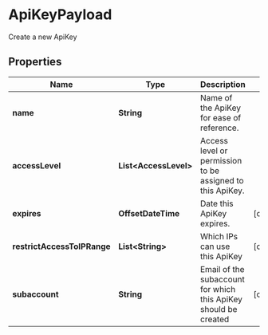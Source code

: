 

# ApiKeyPayload

Create a new ApiKey

## Properties

| Name | Type | Description | Notes |
|------------ | ------------- | ------------- | -------------|
|**name** | **String** | Name of the ApiKey for ease of reference. |  |
|**accessLevel** | **List&lt;AccessLevel&gt;** | Access level or permission to be assigned to this ApiKey. |  |
|**expires** | **OffsetDateTime** | Date this ApiKey expires. |  [optional] |
|**restrictAccessToIPRange** | **List&lt;String&gt;** | Which IPs can use this ApiKey |  [optional] |
|**subaccount** | **String** | Email of the subaccount for which this ApiKey should be created |  [optional] |



